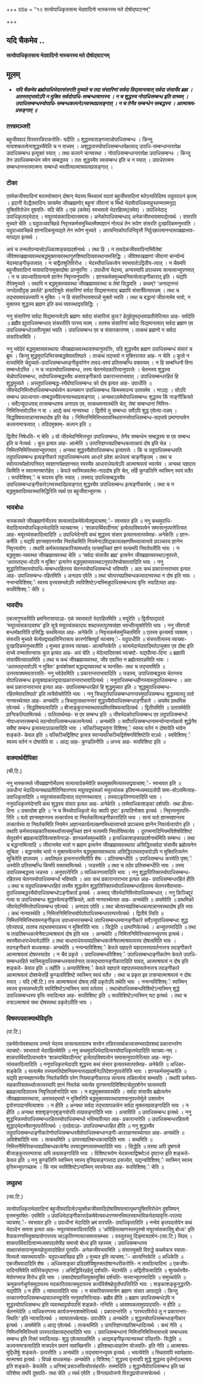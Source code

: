 +++
title = "१२ सत्योपाधिकृतसत्य भेदवादिनो भास्करस्य मते दोषोद्घाटनम्"

+++


## यदि चैकमेव ..

**सत्योपाधिकृतसत्य भेदवादिनो भास्करस्य मते दोषोद्घाटनम्**

## **मूलम्**

- ***यदि चैकमेव ब्रह्मोपाधिभेदात्संसरति मुच्यते च तदा संसारिणां सर्वदा विद्यमानत्वात् सर्वदा संसार्येव ब्रह्म । अतस्तद्भावोऽपि न मुक्तिः सर्वदोपाधि-सम्बन्धत्वात्तस्य । न च शुद्धस्य नोपाधिसम्बन्ध इति वाच्यम् । उपाधिसम्बन्धस्योपाधि-सम्बन्धकल्पनेऽनवस्थाप्रसङ्गात् । न च तेनैव सम्बन्धेन सम्बद्धस्य । आत्माश्रय-प्रसङ्गात् ॥***

### **तत्त्वमञ्जरी**

बहुजीववादं विस्तरान्निराकरोति- यदीति ॥ शुद्धस्यासङ्गत्वान्नोपाधिसम्बन्धः । किन्तु मायाशबलत्वेनाशुद्धस्यैवेति च न वाच्यम् । अशुद्धत्वस्योपाधिसम्बन्धापेक्षत्वाद् उपाधि-सम्बन्धान्तरापेक्ष उपाधिसम्बन्ध इत्युक्तं स्यात् । तथा कल्पने चानवस्था । नोपाधिसम्बन्धान्तरापेक्ष उपाधिसम्बन्धः । किन्तु तेन उपाधिसम्बन्धेन स्वेन सम्बद्धस्य । ततः शुद्धस्यैव स्वसम्बन्ध इति च न स्यात् । उपाधेरात्मनः सम्बन्धानन्तरमात्मनः सम्बन्धो भवतीत्यात्माश्रयत्वप्रसङ्गात् ।

### **टीका** 

एवमेकजीववादिनां मतस्योक्तान् दोषान् भेदस्य मिथ्यात्वं वदतां बहुजीववादिनां मतेऽप्यतिदिश्य तदुपपादनं कृतम् । इदानी येऽद्वैतवादिनः सत्यमेव जीवब्रह्मणोर् बहूनां जीवानां च मिथो भेदमौपाधिकमाहुस्तन्मतमनूद्य युक्तिविरोधेन दूषयति- यदि चेति ॥ एकं (कमेव) स्वभावतो भेदरहितम्(तमेव) । उपाधिभेदाद् उपाधिकृताद्भेदात् । मयूरव्यंसकादित्वात्समासः। अनेकोपाधिसम्बन्धाद् अनेकजीवभावमापद्येत्यर्थः । संसरति मुच्यते चेति ॥ यदुपाध्यवच्छिन्ने निवृत्तकर्मसमुच्चितमैक्यज्ञानं नोत्पन्नं तेन रूपेण संसरति दुःखादिकमनुभवति । यदुपाध्यवच्छिन्ने ज्ञानादिकमुत्पद्यते तेन रूपेण मुच्यते । आत्यन्तिकोपाधिनिवृत्तौ निर्दुःखपरमानन्दरूपब्रह्मभाव-मापद्यत इत्यर्थः ।

अयं च तन्मतोपन्यासोऽधिकाशङ्काप्रदर्शनार्थः । तथा हि । न तावदेकजीववादिनामिवैतेषां जीवेश्वरब्रह्मव्यवस्थाबद्धमुक्तव्यवस्थागुरुशिष्यादिव्यवस्थानामसिद्धिः । जीवेश्वरब्रह्मणां जीवानां चान्योन्यं भेदस्याङ्गीकृतत्वात् । न चाद्वैतश्रुतिविरोधः । भेदस्यौपाधिकत्वेन स्वभावतोऽद्वितीय-त्वात् । न चैवमपि बहुजीववादिनां मायावादिनामुक्तदोषाः प्राप्नुवन्ति । उपाधीनां भेदस्य, अन्यस्यापि प्रपञ्चस्य सत्यत्वाभ्युपगमात् । न च उपाध्यादिसत्यत्वे ज्ञानेन निवृत्त्यनुपपत्तिः । ज्ञानकर्मसमुच्चयनिवर्त्यत्वाङ्गीकाराद् इति । यद्यपि तैरेवमुच्यते । तथापि न बद्धमुक्तव्यवस्था जीवब्रह्मव्यवस्था च तेषां सिद्ध्यति । कथम्? ‘अनाद्यनन्तं जगदेतदीदृक् प्रवर्तते’ इत्यादिश्रुतेः संसारिणां सर्वदा विद्यमानत्वाद् ब्रह्मापि संसार्येवेत्यापन्नम् । तथा च तद्भावमापन्नस्यापि न मुक्तिः । न हि संसारिभावमापन्नो मुक्तो भवति । तथा च बद्धानां जीवानामेव भावो, न मुक्तस्य शुद्धस्य ब्रह्मण इति कथं व्यवस्थाद्वयसिद्धिः ।

ननु संसारिणां सर्वदा विद्यमानत्वेऽपि ब्रह्मणः सर्वदा संसारित्वं कुतः? हेतुहेतुमद्भावाप्रतीतेरित्यत आह- सर्वदेति ॥ ब्रह्मैव ह्युपाधिसम्बन्धात् संसरतीति परस्य मतम् । ततश्च संसारिणां सर्वदा विद्यमानत्वात् सर्वदा ब्रह्मण एव उपाधिसम्बन्धोऽस्तीत्युक्तं भवति । उपाधिसम्बन्ध एव च संसारकारणम् । तत्कथं ब्रह्मणो न सर्वदा संसारित्वमिति ।

ननु भवेदेवं बद्धमुक्तव्यवस्थाया जीवब्रह्मव्यवस्थायाश्चानुपपत्तिः, यदि शुद्धस्यैव ब्रह्मण उपाधिसम्बन्धं संसारं च ब्रूमः । किन्तु शुद्धमुपाधिभिरसम्बद्धमेवावतिष्ठते । तत्कथं तद्भावो न मुक्तिरत्यत आह- न चेति ॥ कुतो न वाच्यमिति चेदुच्यते-उपाधिसम्बन्धमङ्गीकुर्वाणेन तावद-वश्यं प्रतिसम्बन्धि वक्तव्यम् । न हि सम्बन्धिनौ विना सम्बन्धोऽस्ति । न च जडस्योपाधिसम्बन्धः, तस्य चेतनभेदकारित्वानुपपत्तेः । चेतनस्य शुद्धस्य चेन्नोपाधिसम्बन्धः, तदोपाधिसम्बद्धस्यैव असावङ्गीकार्यः प्रकारान्तराभावात् । उपाधिसम्बन्धरहितं हि शुद्धमुच्यते । अस्तूपाधिसम्बद्ध-स्यैवोपाधिसम्बन्धः को दोष इत्यत आह- उपाधीति ॥ जीवभेदनिमित्तोपाधिसम्बन्धार्थत्वेन कल्प्यमान उपाधिसम्बन्धः किमस्मादन्य उतायमेव । नाऽद्यः । सोऽपि सम्बन्ध उपाध्यन्तर-सम्बद्धस्यैवेत्यनवस्थाप्रसङ्गात् । अन्यथाऽयमेवोपाधिसम्बन्धः शुद्धस्य किं नाङ्गीक्रियते । सर्वेऽप्युपाधयस् तत्सम्बन्धाश्च अनादय एव, तत्कथमनवस्थेति चेत्, तेषां सम्बन्धानां निमित्त-निमित्तिभावोऽस्ति न वा । आद्ये कथं नानवस्था । द्वितीये तु सम्बन्धाः सर्वेऽपि शुद्ध एवेत्या-पन्नम् । सिद्धविषयत्वान्नानवस्थादोष इति चेन्न । निमित्तनिमित्तिभावावस्थितानन्तोपाधिसम्बन्ध-सद्भावे प्रमाणाभावेन कल्पनामात्रत्वात् । तदिदमुक्तम्- कल्पन इति ॥

द्वितीयं निषेधति- न चेति ॥ यो जीवभेदनिमित्तभूत उपाधिसम्बन्धः, तेनैव सम्बन्धेन सम्बद्धस्य स एव सम्बन्ध इति च नेत्यर्थः । कुत इत्यत आह- आत्मेति ॥ उत्पत्तिज्ञप्त्यप्रतिबन्धकत्वान्नायं दोष इति चेन्न । निमित्तनिमित्तिभावाभ्युपगमात् । अन्यथा शुद्धस्यैवोपाधिसम्बन्ध इत्यापत्तेः । किं च तदुपाधिसम्बन्धवति तदुपाधिसम्बन्ध इत्यङ्गीकारे तदुपाधिसम्बन्धस्य आधारे प्रवेश आधेयत्वं चाङ्गीकृतम् । तथा च स्वोत्पत्त्यपेक्षोत्पत्तिवत् स्वज्ञानापेक्षज्ञानवत् स्वस्यैव आधाराधेयत्वेऽपि आत्माश्रयत्वं भवत्येव । अन्यथा यज्ञदत्तः किमिति न स्वात्मानमारोहेत् । केवले स्वस्मिन्नवर्तमा-नाददोष इति चेत्, तर्हि कुण्डलिनि स्वस्मिन् स्वयं वर्तेत । रूपविशिश्व्े च रूपस्य वृत्तिः स्यात् । तस्माद् उपाधिसम्बद्धस्यैव उपाधिसम्बन्धाङ्गीकारेऽनवस्थादिप्रसङ्गात् शुद्धस्यैव उपाधिसम्बन्ध इत्यङ्गीकार्यम् । तथा च न बद्धमुक्तादिव्यवस्थासिद्धिरिति व्यर्थ एव बहुजीवाभ्युपगमः ।

### **भावबोधः** 

भास्करमते जीवब्रह्मणोर्भेदस्य सत्यत्वादेकमेवेत्येतद्व्याचश्व्े- स्वभावत इति ॥ ननु कथमुपाधि-भेदादित्यस्योपाधिकृतभेदादिति व्याख्यानम् । ‘शाकपार्थिवादीनाम्’ इत्येतदविषयत्वेन समासानुपपत्तेरित्यत आह- मयूरव्यंसकादित्वादिति ॥ उपाधिभेदेनापि कथं शुद्धस्य संसार इत्यतस्तात्पर्यमाह- अनेकेति ॥ ज्ञान-कर्मेति ॥ यद्यपि ज्ञानमज्ञानस्यैव निवर्तकमिति नियमेनाऽविद्यकत्वलक्षणमिथ्यात्वाभावे प्रपञ्चस्य ज्ञानेन निवृत्त्ययोगः । तथापि कर्मरूपसहकारिसामर्थ्यात् तत्समुच्चितं ज्ञानं सत्यमपि निवर्तयतीति भावः । न बद्धमुक्त-व्यवस्था जीवब्रह्मव्यवस्था चेति ॥ ‘सर्वदा संसार्येव ब्रह्म’ इत्यनेन जीवब्रह्मव्यवस्थाऽनुपपत्तेः, ‘अतस्तद्भा-वोऽपि न मुक्तिः’ इत्यनेन बद्धमुक्तव्यवस्थाऽनुपपत्तेश्चोक्तत्वादिति भावः । ननु शुद्धातिरिक्तस्योपाधि-सम्बन्धरहितस्य चेतनस्योपाधिसम्बन्धो भविष्यति । अतः कथं प्रकारान्तराभाव इत्यत आह- उपाधिसम्बन्ध-रहितमिति ॥ अनादय एवेति ॥ तथा चोत्पत्त्यप्रतिबन्धकत्वादनवस्था न दोष इति भावः । नन्वन्यविशिश्व्े स्वस्य वृत्त्यसम्भवेऽपि स्वविशिष्टेऽन्यस्मिन्नुपाधिसम्बन्धस्य वृत्तिः स्यादित्यत आह- रूपविशिश्व्े चेति ॥

### **भावदीपः** 

एकत्वगुणकमिति भ्रमनिरासायाऽह- एकं स्वभावतो भेदरहितमिति ॥ मयूरेति ॥ द्वितीयाद्यपादे ‘मयूरव्यंसकादयश्च’ इति सूत्रे मयूरव्यंसकादयः शब्दास्तत्पुरुषसंज्ञा भवन्तीत्युक्तेरिति भावः । ननु जीवगतौ बन्धमोक्षाविति प्रसिद्धिः कथमित्यत आह- अनेकेति ॥
निवृत्तकर्मसमुच्चितमिति ॥ एतस्य कृत्यमग्रे व्यक्तम् । संसरति मुच्यते चेत्येतद्व्याहतिनिरासाय कारणोक्तिपूर्वं व्याचश्व्े- यदुपाधीति ॥ संसरतीत्यस्य व्याख्या- दुःखादिकमनुभवतीति ॥ मुच्यत इत्यस्य व्याख्या- आत्यन्तिकेति ॥ सत्यभेदाभेदवादिमतेऽप्युक्ता एव दोषा इति वाच्ये तन्मतोपन्यासः कुत इत्यत आह- अयं चेति ॥ भेदेत्यादिवाक्यं व्याचष्टे- यद्यपीत्या-दिना ॥ ब्रह्मापि संसार्येवेत्यापन्नमिति ॥ तथा च कथं जीवब्रह्मव्यवस्था, जीव एवास्ति न ब्रह्मेत्यापन्नमिति भावः । ‘अतस्तद्भावोऽपि न मुक्तिः’ इत्यंशोक्तां बद्धाद्यव्यवस्थां च व्यनक्ति- तथा च तद्भावमिति ॥ उत्तरवाक्यमवतारयति- ननु भवेदेवमिति ॥ प्रकारान्तराभावादिति ॥ जडस्य, उपाधिसम्बद्धस्य चेतनस्य वोपाधिसम्बन्ध इत्युक्तप्रकारद्वयात्प्रकारान्तराभावादित्यर्थः । ननूपाधिसम्बन्धहीनस्यास्तूपाधिसम्बन्धः । अतः कथं प्रकारान्तराभाव इत्यत आह- उपाधिसम्बन्धरहितं हि शुद्धमुच्यत इति ॥ ‘शुद्धमुपाधिसम्बन्ध-रहितमेवावतिष्ठते’ इति त्वयैवोक्तेरिति भावः । ननु त्रिचतुरोपाधिसम्बन्धानन्तरमुपाधिसम्बन्धः शुद्धस्यास्तु ततो नानवस्थेत्यत आह- अन्यथेति ॥ त्रिचतुरकक्षानन्तरं शुद्धस्यैवोपाधिसम्बन्धाङ्गीकारे । अयमेव प्राथमिक एवेत्यर्थः । सिद्धविषयत्वादिति ॥ बीजाङ्कुरानवस्थावत्प्रमितविषयत्वादित्यर्थः । द्वितीयमिति ॥ उतायमेवेति प्राग्विकल्पितमित्यर्थः । फलितार्थमाह- स एव सम्बन्ध इति ॥ जीवभेदकोपाधिसम्बन्ध एव तदुपाधिसम्बन्धो नोपाध्यन्तरसम्बन्धे तदन्योपाधिसम्बन्धकल्पनेत्यर्थः । अन्यथेति ॥ सर्वोपाधिसम्बन्धानामन्योन्यानपेक्षत्वे शुद्धेनैव सर्वेषां सम्बन्ध इत्यस्याऽपन्नत्वादिति भावः । यत्किञ्चिद्वस्तुना विशिश्व्े स्वस्य वर्तनं न दोषायेति भावेन शङ्कते- केवल इति ॥ यत्किञ्चिद्विशिष्ट इत्यत्र स्वान्ययत्किञ्चिद्विशेषणविशिष्टेति वाऽर्थः । स्वविशिश्व्े स्वस्य वर्तनं न दोषायेति वा । आद्य आह- कुण्डलिनीति ॥ अन्त्य आह- रूपविशिष्ट इति ॥

### **वाक्यार्थदीपिका**

(श्री.टि.)

ननु भास्करमते जीवब्रह्मणोर्भेदस्य सत्यत्वादेकमेवेति कथमुक्तमित्यतस्तद्व्याचश्व्े- स्वभावत इति ॥ उपाधीनां भेदादित्यन्यथाप्रतीतिनिवारणाय मयूरवद्व्यंसको मयूरव्यंसक इतिवन्मध्यमपदलोपी समा-सोऽयमित्याह-उपाधिकृतादिति ॥ मयूरव्यंसकादित्वात् तद्गणस्थत्वात् । तस्याऽकृतिगणत्वादिति भावः । ननूपाधिकृतभेदेनापि कथं शुद्धस्य संसार इत्यत आह- अनेकेति ॥ तामेवाधिकाशङ्कां दर्शयति- तथा हीत्या-दिना ॥ उक्तदोषा इति ॥ ‘न च मिथ्योपाधिकृतो भेदः क्वापि दृष्टः’ इत्यादिनोक्ता इत्यर्थः । निवृत्त्यनुपपत्ति-रिति ॥ यतो ज्ञानमज्ञानस्य तत्कार्यस्य वा निवर्तकमित्यङ्गीकारादिति भावः । सत्यं यतो ज्ञानमज्ञानस्य तत्कार्यस्य वा निवर्तकमिति नियमेन अज्ञानकार्यत्वलक्षणमिथ्यात्वाभावे प्रपञ्चस्य ज्ञानेन निवर्त्यत्वायोग इति । तथापि कर्मरूपसहकारिसामर्थ्यात्तत्समुच्चितं ज्ञानं सत्यमपि निवर्तयिष्यत्येव । दूरगमनादिनियमविशेषविशिष्टं सेतुदर्शनं ब्रह्महत्यादेरिवेत्याशयेनाऽह- ज्ञानकर्मसमुच्चयेति ॥ इत्यधिकाशङ्काप्रदर्शनार्थमिति सम्बन्धः । तथा च बद्धानामित्यादि ॥ जीवानामेव भावो न ब्रह्मण इत्यनेन जीवब्रह्मव्यवस्थाया असिद्धिस्सर्वदा संसार्येव ब्रह्मेत्यनेन सूचिता । बद्धानामेव भावो न मुक्तस्येत्यनेन बद्धमुक्तव्यवस्थाया असिद्धिरतस्तद्भावोऽपि न मुक्तिरित्यनेन सूचितेति ज्ञातव्यम् । अवतिष्ठत इत्यनन्तरमितीति शेषः । प्रतिसम्बन्धीति ॥ उपाधिसम्बन्धः कस्येति पृश्व्े अस्येति प्रतिसम्बन्धि किमपि वक्तव्यमित्यर्थः । जडस्येति ॥ तथा च तदेव प्रतिसम्बन्धीति भावः । तस्य उपाधिसम्बद्धस्य जडस्य । अनुपपत्तेरिति ॥ व्यधिकरणत्वादिति भावः । ननु शुद्धातिरिक्तस्योपाधिसम्बन्ध-रहितस्य चेतनस्योपाधिसम्बन्धो भविष्यति । अतः कथं प्रकारान्तराभाव इत्यत आह- उपाधिसम्बन्धरहितं हीति ॥ तथा च यदुपाधिसम्बन्धरहितं तस्यैव शुद्धत्वेन शुद्धातिरिक्तस्योपाधिसम्बन्धरहितस्य चेतनस्यैवाभावा-दुपाधिसम्बद्धस्यैवोपाधिसम्बन्धोऽङ्गीकार्य इत्यर्थः । अस्माद् जीवभेदनिमित्तोपाधिसम्बन्धात् । ननु किञ्चिद्दूरं गत्वा स उपाधिसम्बन्धः शुद्धस्येत्यङ्गीक्रियते, अतो नानवस्थेत्यत आह- अन्यथेति ॥ अयमेवेति ॥ प्राथमिको जीवभेदनिमित्तोपाधिसम्बन्ध एवेत्यर्थः । अनादय एवेति ॥ तथा चोत्पत्त्यप्रतिबन्धकत्वान्नानवस्थादोष इति भावः । कथं नानवस्थेति ॥ निमित्तनिमित्तिभावोपेतोपाधिसम्बन्धपरम्परयेत्यर्थः । द्वितीये त्विति ॥ निमित्तनिमित्तिभावमनङ्गीकृत्य उपाध्यन्तरसम्बन्धे उपाधिसम्बन्धस्यानङ्गीकारे सर्वेऽप्युपाधिसम्बन्धाः शुद्ध एवेत्यापन्नं, ततश्च तद्भावमापन्नस्य न मुक्तिरिति भावः । सिद्धेति ॥ प्रामाणिकेत्यर्थः । अभ्युपगमादिति ॥ तथा च तत्प्रतिबन्धकत्वेनैवाऽत्माश्रयत्वं दोष इति भावः । अन्यथेति ॥ निमित्तनिमित्तिभावानभ्युपगम इत्यर्थः। स्वस्यैवाधाराधेयत्वेऽपीति ॥ तथा चाधाराधेयभावप्रतिबन्धकत्वेनैवात्माश्रयत्वस्य दोषत्वमिति भावः । तदनङ्गीकारे बाधकमाह- अन्यथेति ॥ नन्वन्याविशिश्व्े केवले यज्ञदत्ते यज्ञदत्तस्यावर्तनात्तत्र तदङ्गीकारे आत्माश्रयत्वं दोषस्स्यादेव । न चैवं प्रकृते । उपाधिसम्बन्धविशिश्व्े उपाधिसम्बन्धाङ्गीकारेण केवले उपाधि-सम्बन्धरहिते स्वस्मिन्नुपाधिसम्बन्धस्यावर्तनात् तत्सद्भावानङ्गीकारादिति यावत्, आत्माश्रयत्वं न दोष इति शङ्कते- केवल इति ॥ तर्हीति ॥ अन्याविशिश्व्े केवले यज्ञदत्ते यज्ञदत्तस्यावर्तनात्तत्र तदङ्गीकारे आत्माश्रयत्वं दोषश्चेत्तर्हि कुण्डलविशिष्टे स्वस्मिन् स्वयं वर्तेत । तथा च प्रकृत इव तत्राप्यात्माश्रयत्वं न दोषः स्यात् । यदि (श्री.टि.) तत्र आत्माश्रयत्वं दोषस् तर्हि प्रकृतेऽपि तथेति भावः । नन्वन्यविशिश्व्े स्वस्मिन् स्वस्य वृत्त्यसम्भवेऽपि स्वविशिष्टेऽन्यस्मिन् स्वयं वर्तताम् । तथाचोपाधिसम्बन्धविशिष्टेऽन्यस्मिन् शुद्धे उपाधिसम्बन्धस्य वृत्तिः स्यादित्यत आह- रूपविशिष्ट इति ॥ रूपविशिष्टेऽन्यस्मिन् घट इत्यर्थः । तथा च तत्राऽत्माश्रत्वं यथा दोषस्तथा प्रकृतेऽपीति भावः ।

### **विषमपदवाक्यार्थविवृतिः**

(पां.टि.)

एकमेवेत्येवशब्दस्य तन्मते भेदस्य तत्सत्यतायाश्च सत्त्वेन तन्निरासार्थकत्वासम्भवादेवशब्दं प्रकारान्तरेण व्याचष्टे- स्वभावतो भेदरहितमेवेति ॥ ननु कथमुपाधिभेदादित्यस्योपाधिकृतभेदादिति व्याख्या-नम् । शाकपार्थिवादित्वाभावेन ‘शाकपार्थिवादीनाम्’ इत्येतदविषयत्वेन समासानुपपत्तेरित्यत आह- मयूर-व्यंसकादित्वादिति ॥ ननूपाधिकृतभेदादपि शुद्धस्य कथं संसार इत्यतस्तात्पर्यमाह- अनेकेति ॥ अधिका-शङ्केति ॥ सत्यामेव तस्यामतिदेशनियमनात्तदप्रदर्शनेऽतिदेशानुपपत्तेरिति भावः । ज्ञानकर्मसमुच्चयेति ॥ यद्यपि ज्ञानमज्ञानस्यैव निवर्तकमिति परेण नियमाङ्गीकारान्न सत्यस्य तन्निवर्त्यत्वं सम्भवति । तथापि कर्मरूप-सहकारिसामर्थ्यात्सत्यस्यापि ज्ञानं निवर्तकं भवत्येव दूरगमनादिविशिष्टसेतुदर्शनेन सत्यस्यापि ब्रह्महत्यादिपापस्य निवृत्तिदर्शनादिति भावः । न बद्धमुक्तव्यवस्थेति । सर्वदा संसार्येव ब्रह्मेत्यनेन जीवब्रह्मव्यवस्थाया, अतस्तद्भावो न मुक्तिरिति बद्धमुक्तव्यवस्थायाश्चानुपपत्तेर्मूले उक्तत्वेन द्वयोरुपादानमित्याशयः । न हीति ॥ अन्यथा सर्वदा तद्भावापन्नत्वेन सर्वदा मुक्तत्वप्रसङ्गादिति भावः । न हीति ॥ अन्यथा शशशृङ्गनृशृङ्गयोरपि तत्प्रसङ्गादिति भावः । असाविति ॥ उपाधिसम्बन्ध इत्यर्थः । ननु शुद्धभिन्नस्योपाधिसम्बन्धरहितस्योपाधिसम्बन्धो भविष्यतीत्यत आह- प्रकारान्तरेति ॥ उपाधिसम्बन्धरहितत्वे शुद्धाद्भेदस्यैवानुपपत्तेरित्यर्थः । एतदेवाऽह- उपाधिसम्बन्धरहितं हीति ॥ ननु शुद्धस्यैव तदुपाधिसम्बन्धाङ्गीकारेणोपाधिसम्बन्धस्यैवोपाधिसम्बन्धानङ्गी-कारान्नानवस्थेत्यत आह- अन्यथेति ॥ अविशेषादिति भावः । तत्कथमिति ॥ उत्पत्त्यप्रतिबन्धकत्वादिति भावः । कथमिति ॥ निमित्तनैमित्तिकभावप्रतिबन्धकत्वेनैव तस्यादूषणत्वसम्भवादिति भावः । सिद्धेति ॥ तस्या अपि दूषणत्वे बीजाङ्कुरपरम्पराया अपि तत्प्रसङ्गादिति भावः । विशिष्टरूपेण भेदसत्त्वाद्विषमोऽयं दृष्टान्त इति शङ्कते- केवल इति ॥ ननु कुण्डलिनि स्वस्मिन् स्वस्य वृत्तिप्रसङ्गस्तदा प्रसज्येत, यद्यन्यविशिश्व्े स्वस्मिन् स्वस्य वृत्तिमभ्युपगच्छामः । किं नाम स्वविशिष्टेऽन्यस्मिन् स्वस्येत्यत आह- रूपविशिश्व्े चेति ॥

### **लघुप्रभा**

(व्या.टि.)

सत्योपाधिकृतभेदवादिनां बहुजीववादित्वेऽप्युक्तैकजीववादिदोषाविषयत्वात्पृथग्युक्तिविरोधेन दूषयिष्यन् वृत्तमनुवक्ति- एवमिति ॥ उपाधिभेदाङ्गीकारादेकमेवेत्यवधारणमनभिमतस्वाभाविकभेदव्यावृत्ति-परतया व्याचश्व्े- स्वभावत इति ॥ उपाधीनां भेदादिति भ्रमं वारयति- उपाधिकृतादिति ॥ नन्वेवं कृतपदलोपेन कथं भेदपदेन समास इत्यत आह- मयूरव्यंसकादित्वादिति ॥ ‘अविहितलक्षणस्तत्पुरुषो मयूरव्यंसकादिषु बोध्यः’ इति
वैयाकरणाभियुक्तप्रयोगात्तस्य चाऽकृतिगणत्वात्समाससम्भवः । वस्तुतस्तु दिङ्मात्रदर्शन-(व्या.टि.) मिदम् । शाकपार्थिवादित्वान्मध्यमपदलोपीह समासो बोध्य इति रहस्यम् । उपाधिसम्बन्धस्य साक्षात्संसारान्मुक्त्यहेतुत्वादपेक्षितं पूरयति- अनेकजीवभावमिति ॥ संसारमुक्ती विरुद्धे कथमेकत्र स्याता-मित्यतो व्यवस्थापयति- यदुपाध्यवच्छिन्न इति ॥ मुच्यत इति व्याचश्व्े- आत्यन्तिकेति ॥ अधिकेति ॥ एकजीववादादिति शेषः । अधिकशङ्कां प्रदिदर्शयिषुरुक्तदोषानधरीकरोति- न तावदित्यादिना ॥ एकजीव-वादिनामिवेति व्यतिरेकदृष्टान्तः । असिद्धिविरहहेतुं दर्शयति- भेदस्येति ॥ अद्वितीयत्वादिति ॥ श्रुत्यर्थस्यैव-मेवोपगमान्न विरोध इति भावः । उक्तदोषाप्राप्तियुक्तयुक्तिं दर्शयति- सत्त्वाभ्युपगमादिति ॥ समुच्चयेति ॥ क्रमुकपर्णचूर्णसमुदायस्य मदकारितावत्समुदायस्य
कार्यविशेषहेतुतोपपत्तिरिति भावः । शङ्काशङ्कूनुद्धरति- यद्यपीति ॥ न हीति ॥ व्याघातादिति भावः । न संसारिसत्त्वमात्रेण ब्रह्मणः संसार आपाद्यते । किन्तु तत्कारणोपाधिसम्बन्धप्रसञ्जनद्वारेति नानुपपत्तिरित्याह- ब्रह्मैव हीति ॥ ब्रह्मण उपाधिसम्बन्धेऽपि न शुद्धस्योपाधिसम्बन्ध इति व्यवस्थाद्वयोपपत्तिं शङ्कते- नन्विति ॥ आवश्यकतामुपपादयति- न हीति ॥ चेतनभेदेति ॥ व्यधिकरणस्य कार्यजननाशक्तेरित्यर्थः । प्रकारान्तरेति ॥ ‘परस्परविरोधे तु न प्रकारान्तर-स्थितिः’ इति न्यायादित्यर्थः । व्याघाताच्चेत्याह- उपाधीति ॥ अन्यथेति ॥ शुद्धस्योपाधिसम्बन्धाङ्गीकार इत्यर्थः । अयमेवेति ॥ आद्य एवेत्यर्थः । तत्कथमिति ॥ उत्पत्तिज्ञप्त्यप्रतिबन्धादित्यर्थः । कथं नेति ॥ निमित्तनिमित्तिभावे परस्परापेक्षासद्भावादिति भावः । उपाधिसम्बन्धानां निमित्तनिमित्तिभावाभावे सम्बन्धस्य सम्बन्ध इति रिक्तं स्यादित्याह- शुद्ध एवेत्यापन्नमिति ॥ आद्यमङ्गीकृत्यानवस्थां परिहरति- सिद्धेति ॥ कल्पनामात्रत्वादिति मात्रपदेन प्रमाणं व्यवच्छिनत्ति । इतिशब्दाध्याहारेण योजयति- इति नेति ॥ आत्माश्रय-मुद्दिधीर्षुः शङ्कते- उत्पत्तीति ॥ अन्यथेति ॥ तद्भावानभ्युपम इत्यर्थः । भवत्येवेति ॥ स्थितावपि स्वापेक्षाया-मात्माश्रय इत्यर्थः । विपक्षे बाधकमाह- अन्यथेति ॥ विशिश्व्े शुद्धस्य वृत्तावपि शुद्धे शुद्धस्य वृत्तेर्नाऽत्माश्रय इति शङ्कते- केवलेति ॥ अनिश्व्ं प्रसञ्जयित्वोपसंहरति- तस्मादिति ॥ शुद्धस्यैवोपाधिसम्बन्ध इति पक्षं परिशेष्य तमपि दूषयति- तथा चेति ॥ व्यर्थ एवेति ॥ विगतप्रयोजनो विरुद्धप्रयोजनश्चेत्यर्थः ।

